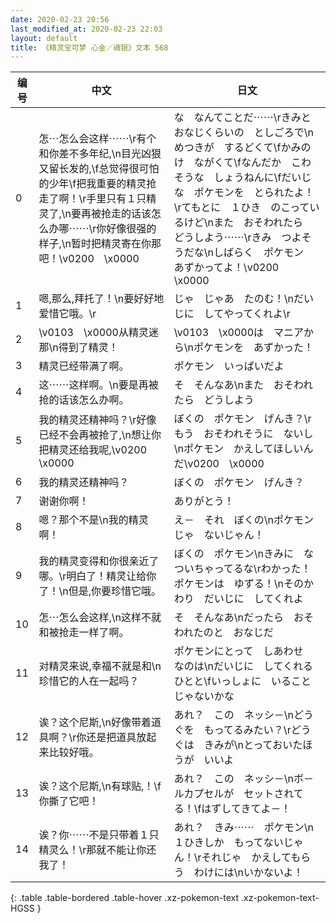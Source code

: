 ```yaml
---
date: 2020-02-23 20:56
last_modified_at: 2020-02-23 22:03
layout: default
title: 《精灵宝可梦 心金／魂银》文本 568
---
```

| 编号 | 中文 | 日文 |
| ---- | ---- | ---- |
| 0 | 怎⋯怎么会这样⋯⋯\r有个和你差不多年纪,\n目光凶狠又留长发的,\f总觉得很可怕的少年\f把我重要的精灵抢走了啊！\r手里只有１只精灵了,\n要再被抢走的话该怎么办哪⋯⋯\r你好像很强的样子,\n暂时把精灵寄在你那吧！\v0200　\x0000 | な　なんてことだ⋯⋯\rきみと　おなじくらいの　としごろで\nめつきが　するどくて\fかみのけ　ながくて\fなんだか　こわそうな　しょうねんに\fだいじな　ポケモンを　とられたよ！\rてもとに　１ひき　のこっているけど\nまた　おそわれたら　どうしよう⋯⋯\rきみ　つよそうだな\nしばらく　ポケモン　あずかってよ！\v0200　\x0000 |
| 1 | 嗯,那么,拜托了！\n要好好地爱惜它哦。\r | じゃ　じゃあ　たのむ！\nだいじに　してやってくれよ\r |
| 2 | \v0103　\x0000从精灵迷那\n得到了精灵！ | \v0103　\x0000は　マニアから\nポケモンを　あずかった！ |
| 3 | 精灵已经带满了啊。 | ポケモン　いっぱいだよ |
| 4 | 这⋯⋯这样啊。\n要是再被抢的话该怎么办啊。 | そ　そんなあ\nまた　おそわれたら　どうしよう |
| 5 | 我的精灵还精神吗？\r好像已经不会再被抢了,\n想让你把精灵还给我呢,\v0200　\x0000 | ぼくの　ポケモン　げんき？\rもう　おそわれそうに　ないし\nポケモン　かえしてほしいんだ\v0200　\x0000 |
| 6 | 我的精灵还精神吗？ | ぼくの　ポケモン　げんき？ |
| 7 | 谢谢你啊！ | ありがとう！ |
| 8 | 嗯？那个不是\n我的精灵啊！ | え－　それ　ぼくの\nポケモンじゃ　ないじゃん！ |
| 9 | 我的精灵变得和你很亲近了哪。\r明白了！精灵让给你了！\n但是,你要珍惜它哦。 | ぼくの　ポケモン\nきみに　なついちゃってるな\rわかった！　ポケモンは　ゆずる！\nそのかわり　だいじに　してくれよ |
| 10 | 怎⋯怎么会这样,\n这样不就和被抢走一样了啊。 | そ　そんなあ\nだったら　おそわれたのと　おなじだ |
| 11 | 对精灵来说,幸福不就是和\n珍惜它的人在一起吗？ | ポケモンにとって　しあわせ　なのは\nだいじに　してくれる　ひとと\fいっしょに　いること　じゃないかな |
| 12 | 诶？这个尼斯,\n好像带着道具啊？\r你还是把道具放起来比较好哦。 | あれ？　この　ネッシ－\nどうぐを　もってるみたい？\rどうぐは　きみが\nとっておいたほうが　いいよ |
| 13 | 诶？这个尼斯,\n有球贴,！\f你撕了它吧！ | あれ？　この　ネッシ－\nボ－ルカプセルが　セットされてる！\fはずしてきてよ－！ |
| 14 | 诶？你⋯⋯不是只带着１只精灵么！\r那就不能让你还我了！ | あれ？　きみ⋯⋯　ポケモン\n１ひきしか　もってないじゃん！\rそれじゃ　かえしてもらう　わけには\nいかないよ！ |
{: .table .table-bordered .table-hover .xz-pokemon-text .xz-pokemon-text-HGSS }